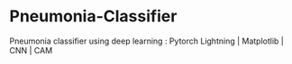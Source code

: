 # Pneumonia-Classifier
Pneumonia classifier using deep learning : Pytorch Lightning | Matplotlib | CNN | CAM
